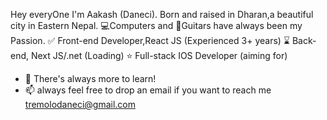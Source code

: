 Hey everyOne I'm Aakash (Daneci). 
Born and raised in Dharan,a beautiful city in Eastern Nepal. 💻Computers and 🎸Guitars have always been my Passion.
✅ Front-end Developer,React JS (Experienced 3+ years)
⌛️ Back-end, Next JS/.net (Loading)
⭐️ Full-stack IOS Developer (aiming for)

- 💞️ There's always more to learn!
- 📫 always feel free to drop an email if you want to reach me tremolodaneci@gmail.com
